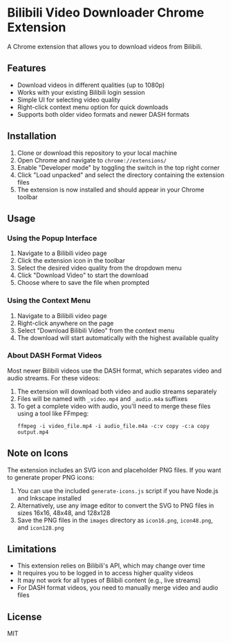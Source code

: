 # Bilibili Video Downloader Chrome Extension

A Chrome extension that allows you to download videos from Bilibili.

## Features

- Download videos in different qualities (up to 1080p)
- Works with your existing Bilibili login session
- Simple UI for selecting video quality
- Right-click context menu option for quick downloads
- Supports both older video formats and newer DASH formats

## Installation

1. Clone or download this repository to your local machine
2. Open Chrome and navigate to `chrome://extensions/`
3. Enable "Developer mode" by toggling the switch in the top right corner
4. Click "Load unpacked" and select the directory containing the extension files
5. The extension is now installed and should appear in your Chrome toolbar

## Usage

### Using the Popup Interface

1. Navigate to a Bilibili video page
2. Click the extension icon in the toolbar
3. Select the desired video quality from the dropdown menu
4. Click "Download Video" to start the download
5. Choose where to save the file when prompted

### Using the Context Menu

1. Navigate to a Bilibili video page
2. Right-click anywhere on the page
3. Select "Download Bilibili Video" from the context menu
4. The download will start automatically with the highest available quality

### About DASH Format Videos

Most newer Bilibili videos use the DASH format, which separates video and audio streams. For these videos:

1. The extension will download both video and audio streams separately
2. Files will be named with `_video.mp4` and `_audio.m4a` suffixes
3. To get a complete video with audio, you'll need to merge these files using a tool like FFmpeg:
   ```
   ffmpeg -i video_file.mp4 -i audio_file.m4a -c:v copy -c:a copy output.mp4
   ```

## Note on Icons

The extension includes an SVG icon and placeholder PNG files. If you want to generate proper PNG icons:

1. You can use the included `generate-icons.js` script if you have Node.js and Inkscape installed
2. Alternatively, use any image editor to convert the SVG to PNG files in sizes 16x16, 48x48, and 128x128
3. Save the PNG files in the `images` directory as `icon16.png`, `icon48.png`, and `icon128.png`

## Limitations

- This extension relies on Bilibili's API, which may change over time
- It requires you to be logged in to access higher quality videos
- It may not work for all types of Bilibili content (e.g., live streams)
- For DASH format videos, you need to manually merge video and audio files

## License

MIT 